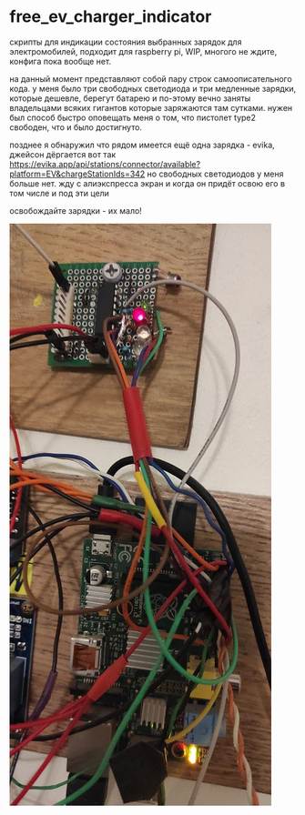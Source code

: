 # free_ev_charger_indicator
скрипты для индикации состояния выбранных зарядок для электромобилей, подходит для raspberry pi, WIP, многого не ждите, конфига пока вообще нет.

на данный момент представляют собой пару строк самоописательного кода. у меня было три свободных светодиода и три медленные зарядки, которые дешевле, берегут батарею и по-этому вечно заняты владельцами всяких гигантов которые заряжаются там сутками. нужен был способ быстро оповещать меня о том, что пистолет type2 свободен, что и было достигнуто.

позднее я обнаружил что рядом имеется ещё одна зарядка - evika, джейсон дёргается вот так https://evika.app/api/stations/connector/available?platform=EV&chargeStationIds=342 но свободных светодиодов у меня больше нет. жду с алиэкспресса экран и когда он придёт освою его в том числе и под эти цели

освобождайте зарядки - их мало!

![](photo_2025-01-04_23-55-55.jpg)
